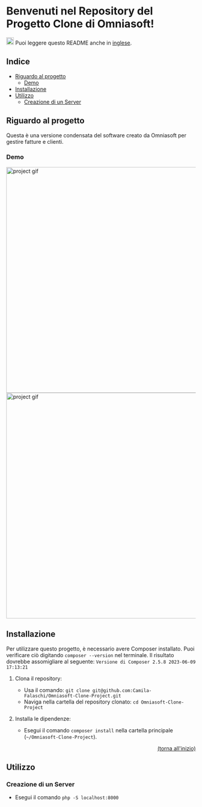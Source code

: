 # Benvenuti nel Repository del Progetto Clone di Omniasoft!

<div>
  <p>
    <img src="https://user-images.githubusercontent.com/102390423/227807440-34793b38-b08b-4057-bc89-8aa7f55edeff.png" alt="icona di traduzione" width="20">
    Puoi leggere questo README anche in <a href="https://github.com/Camila-Falaschi/Omniasoft-Clone-Project/blob/master/readme.eng.md">inglese</a>.
  </p>
</div>


## Indice

- [Riguardo al progetto](#riguardo-al-progetto)
  - [Demo](#demo)
- [Installazione](#installazione)
- [Utilizzo](#utilizzo)
  - [Creazione di un Server](#creazione-di-un-server)

## Riguardo al progetto
Questa è una versione condensata del software creato da Omniasoft per gestire fatture e clienti.

### Demo
<img src="https://github.com/Camila-Falaschi/Omniasoft-Clone-Project/assets/102390423/8873df3e-2aa3-4d76-a99b-3aecd41b894d" alt="project gif" width="600">
<img src="https://github.com/Camila-Falaschi/Omniasoft-Clone-Project/assets/102390423/d4c5c973-e6bc-4414-b9af-be56ad76d0cb" alt="project gif" width="600">

## Installazione
Per utilizzare questo progetto, è necessario avere Composer installato.
Puoi verificare ciò digitando `composer --version` nel terminale.
Il risultato dovrebbe assomigliare al seguente:
`Versione di Composer 2.5.8 2023-06-09 17:13:21`

1. Clona il repository:
   - Usa il comando: `git clone git@github.com:Camila-Falaschi/Omniasoft-Clone-Project.git`
   - Naviga nella cartella del repository clonato: `cd Omniasoft-Clone-Project`

2. Installa le dipendenze:
   - Esegui il comando `composer install` nella cartella principale (`~/Omniasoft-Clone-Project`).
<p align="right"><a href="#benvenuti-nel-repository-del-progetto-clone-di-omniasoft">(torna all'inizio)</a></p>


## Utilizzo
### Creazione di un Server
  - Esegui il comando `php -S localhost:8000`



